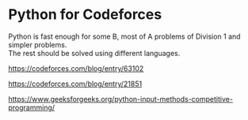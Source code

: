 # Python for Codeforces

Python is fast enough for some B, most of A problems of Division 1 and simpler problems.  
The rest should be solved using different languages.


https://codeforces.com/blog/entry/63102

https://codeforces.com/blog/entry/21851

https://www.geeksforgeeks.org/python-input-methods-competitive-programming/
